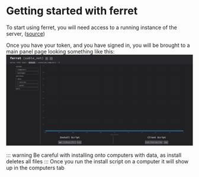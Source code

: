 # Getting started with ferret

To start using ferret, you will need access to a running instance of the server, ([source](https://github.com/ferretsys/Ferret))

Once you have your token, and you have signed in, you will be brought to a main panel page looking something like this:
![Main panel](img/mainpanel.png)

::: warning
Be careful with installing onto computers with data, as install deletes all files
:::
Once you run the install script on a computer it will show up in the computers tab
